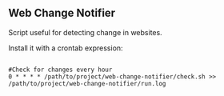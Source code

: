 <h2>Web Change Notifier</h2>

<p>Script useful for detecting change in websites.</p>

<p>
Install it with a crontab expression:
</p>
<pre><code>
#Check for changes every hour
0 * * * * /path/to/project/web-change-notifier/check.sh >> /path/to/project/web-change-notifier/run.log
</code></pre>
